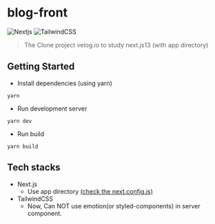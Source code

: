 # blog-front

![Nextjs](https://img.shields.io/badge/next.js-000000?style=for-the-badge&logo=nextdotjs&logoColor=white) ![TailwindCSS](https://img.shields.io/badge/Tailwind_CSS-38B2AC?style=for-the-badge&logo=tailwind-css&logoColor=white)

> The Clone project velog.io to study next.js13 (with app directory)

## Getting Started

- Install dependencies (using yarn)

```shell
yarn
```

- Run development server

```shell
yarn dev
```

- Run build

```shell
yarn build
```

## Tech stacks

- Next.js
  - Use app directory [(check the next.config.js)](./next.config.js)
- TailwindCSS
  - Now, Can NOT use emotion(or styled-components) in server component.
